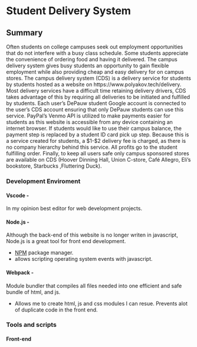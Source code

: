 <h1>Student Delivery System</h1>
<h2>Summary</h2>
<p>Often students on college campuses seek out employment opportunities that do not interfere with a busy class schedule. Some students appreciate the convenience of ordering food and having it delivered. The campus delivery system gives busy students an opportunity to gain flexible employment while also providing cheap and easy delivery for on campus stores. The campus delivery system (CDS) is a delivery service for students by students hosted as a website on https://www.polyakov.tech/delivery. Most delivery services have a difficult time retaining delivery drivers, CDS takes advantage of this by requiring all deliveries to be initiated and fulfilled by students. Each user’s DePauw student Google account is connected to the user’s CDS account ensuring that only DePauw students can use this service. PayPal’s Venmo API is utilized to make payments easier for students as this website is accessible from any device containing an internet browser. If students would like to use their campus balance, the payment step is replaced by a student ID card pick up step.  Because this is a service created for students, a $1-$2 delivery fee is charged, as there is no company hierarchy behind this service. All profits go to the student fulfilling order. Finally, to keep all users safe only campus sponsored stores are available on CDS (Hoover Dinning Hall, Union C-store, Café Allegro, Eli’s bookstore, Starbucks ,Fluttering Duck).
</p>
<h3>Development Enviroment</h3>
<h4>Vscode - </h4><p>In my opinion best editor for web development projects.</p>
<h4>Node.js - </h4><p>Although the back-end of this website is no longer writen in javascript, Node.js is a great tool for front end development.<p>
<ul>
<li><a href="#NPMInfo">NPM</a> package manager.</li>
<li>allows scripting operating system events with javascript.</li>
</ul>
<h4>Webpack - </h4><p>Module bundler that compiles all files needed into one efficient and safe bundle of html, and js.</p>
<ul>
<li>Allows me to  create html, js and css modules I can resue. Prevents alot of duplicate code in the front end.</li>
</ul>
<h3>Tools and scripts</h3>
<h4>Front-end</h4>